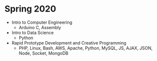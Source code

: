 # Spring 2020
- Intro to Computer Engineering
    - Arduino C, Assembly
- Intro to Data Science
    - Python
- Rapid Prototype Development and Creative Programming
    - PHP, Linux, Bash, AWS, Apache, Python, MySQL, JS, AJAX, JSON,
    Node, Socket, MongoDB